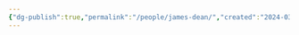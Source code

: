 ```yaml
---
{"dg-publish":true,"permalink":"/people/james-dean/","created":"2024-03-13","updated":"2024-03-13"}
---
```


